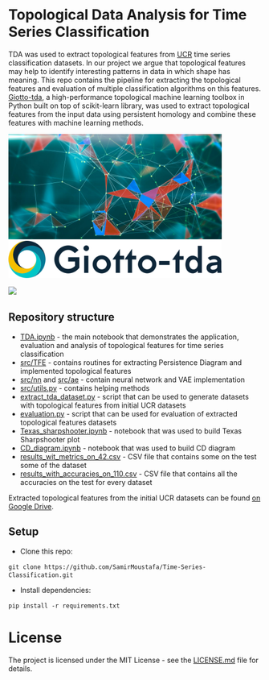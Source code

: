 # Topological Data Analysis for Time Series Classification
TDA was used to extract topological features from [UCR](http://www.timeseriesclassification.com) time series classification datasets. In our project we argue that topological features may help to identify interesting patterns in data in which shape has meaning. This repo contains the pipeline for extracting the topological features and evaluation of multiple classification algorithms on this features. [Giotto-tda](https://github.com/giotto-ai/giotto-tda), a high-performance topological machine learning toolbox in Python built on top of scikit-learn library, was used to extract topological features from the input data using persistent homology and combine these features with machine learning methods.

<img src="images/TDA.jpg" width="425"/> <img src="images/tda_logo.svg" width="425"/> 	

<img src = "images/Homology.gif" width = "425"/> 	

## Repository structure
* [TDA.ipynb](./TDA.ipynb) - the main notebook that demonstrates the application, evaluation and analysis of topological features for time series classification
* [src/TFE](./src/TFE) - contains routines for extracting Persistence Diagram and implemented topological features
* [src/nn](./src/nn) and [src/ae](./src/ae) - contain neural network and VAE implementation
* [src/utils.py](./src/utils.py) - contains helping methods
* [extract_tda_dataset.py](./extract_tda_dataset.py) - script that can be used to generate datasets with topological features from initial UCR datasets
* [evaluation.py](./evaluation.py) - script that can be used for evaluation of extracted topological features datasets
* [Texas_sharpshooter.ipynb](./Texas_sharpshooter.ipynb) - notebook that was used to build Texas Sharpshooter plot
* [CD_diagram.ipynb](./CD_diagram.ipynb) - notebook that was used to build CD diagram
* [results_wit_metrics_on_42.csv](./results_wit_metrics_on_42.csv) - CSV file that contains some on the test some of the dataset 
* [results_with_accuracies_on_110.csv](./results_with_accuracies_on_110.csv) - CSV file that contains all the accuracies on the test for every dataset 

Extracted topological features from the initial UCR datasets can be found [on Google Drive](https://drive.google.com/drive/folders/1GNzazPr4ethNuBNLzQWFy8plZETn5Ckq).

## Setup	
* Clone this repo: 	
```	
git clone https://github.com/SamirMoustafa/Time-Series-Classification.git	
```	
* Install dependencies:	
```	
pip install -r requirements.txt	
```	








# License	
The project is licensed under the MIT License - see the [LICENSE.md](LICENSE.md) file for details.	
